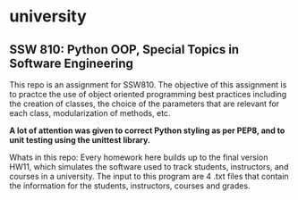 # university
## SSW 810: Python OOP, Special Topics in Software Engineering

This repo is an assignment for SSW810. The objective of this assignment is to practce the use of object oriented programming best practices including the creation of classes, the choice of the parameters that are relevant for each class, modularization of methods, etc.

**A lot of attention was given to correct Python styling as per PEP8, and to unit testing using the unittest library.**

Whats in this repo:
Every homework here builds up to the final version HW11, which simulates the software used to track students, instructors, and courses in a university.
The input to this program are 4 .txt files that contain the information for the students, instructors, courses and grades.



